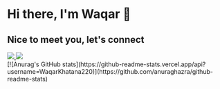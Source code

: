 # Hi there, I'm Waqar 👋
## Nice to meet you, let's connect

<a href="https://www.instagram.com/" target="_blank">
    <img src="https://img.shields.io/badge/Instagram-E4405F?style=for-the-badge&logo=instagram&logoColor=white" />
</a>

<a href="https://www.linkedin.com/in/waqar-ul-haq-khatana-7a4168168/" target="_blank">
    <img src="https://img.shields.io/badge/linkedin-%230077B5.svg?&style=for-the-badge&logo=linkedin&logoColor=white" />
</a>

<div color="black">
[![Anurag's GitHub stats](https://github-readme-stats.vercel.app/api?username=WaqarKhatana220)](https://github.com/anuraghazra/github-readme-stats)
</div>



